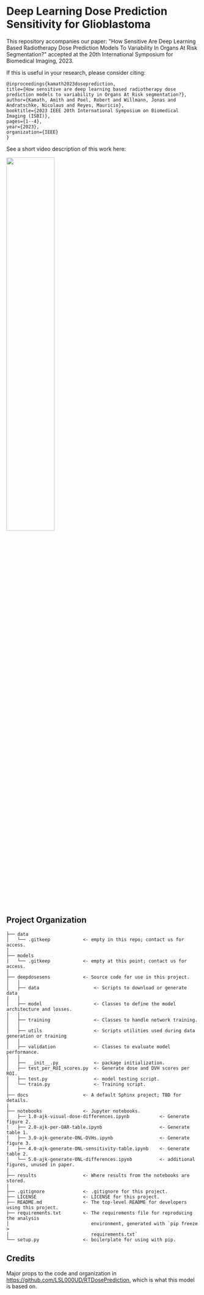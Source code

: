 Deep Learning Dose Prediction Sensitivity for Glioblastoma
==============================

This repository accompanies our paper: "How Sensitive Are Deep Learning Based Radiotherapy Dose Prediction Models To Variability In Organs At Risk Segmentation?" accepted at the 20th International Symposium for Biomedical Imaging, 2023. 

If this is useful in your research, please consider citing:

    @inproceedings{kamath2023doseprediction,
    title={How sensitive are deep learning based radiotherapy dose prediction models to variability in Organs At Risk segmentation?},
    author={Kamath, Amith and Poel, Robert and Willmann, Jonas and Andratschke, Nicolaus and Reyes, Mauricio},
    booktitle={2023 IEEE 20th International Symposium on Biomedical Imaging (ISBI)},
    pages={1--4},
    year={2023},
    organization={IEEE}
    }

See a short video description of this work here:

[<img src="https://i.ytimg.com/vi/Lz5-n4lA3QM/maxresdefault.jpg" width="50%">](https://youtu.be/Lz5-n4lA3QM "Sensitivity of Deep Learning dose Prediction models")

Project Organization
------------

    ├── data
    │   └── .gitkeep            <- empty in this repo; contact us for access.
    │
    ├── models                  
    |   └── .gitkeep            <- empty at this point; contact us for access.
    │
    ├── deepdosesens            <- Source code for use in this project.
    │   │
    │   ├── data                    <- Scripts to download or generate data
    │   │
    │   ├── model                   <- Classes to define the model architecture and losses.
    │   │
    │   ├── training                <- Classes to handle network training.
    │   │
    │   ├── utils                   <- Scripts utilities used during data generation or training
    │   │
    │   ├── validation              <- Classes to evaluate model performance.
    │   │
    │   ├── __init__.py             <- package initialization.
    │   ├── test_per_ROI_scores.py  <- Generate dose and DVH scores per ROI.
    │   ├── test.py                 <- model testing script.
    │   └── train.py                <- Training script.
    │
    ├── docs                    <- A default Sphinx project; TBD for details.
    |
    ├── notebooks               <- Jupyter notebooks. 
    │   ├── 1.0-ajk-visual-dose-differences.ipynb           <- Generate figure 2.
    │   ├── 2.0-ajk-per-OAR-table.ipynb                     <- Generate table 1.
    │   ├── 3.0-ajk-generate-ONL-DVHs.ipynb                 <- Generate figure 3.
    │   ├── 4.0-ajk-generate-ONL-sensitivity-table.ipynb    <- Generate table 2.
    │   └── 5.0-ajk-generate-ONL-differences.ipynb          <- additional figures, unused in paper.
    |
    ├── results                 <- Where results from the notebooks are stored.    
    |
    ├── .gitignore              <- .gitignore for this project.
    ├── LICENSE                 <- LICENSE for this project.
    ├── README.md               <- The top-level README for developers using this project.
    ├── requirements.txt        <- The requirements file for reproducing the analysis     
    │                              environment, generated with `pip freeze > 
    │                              requirements.txt`
    └── setup.py                <- boilerplate for using with pip.


Credits
------------
Major props to the code and organization in https://github.com/LSL000UD/RTDosePrediction, which is what this model is based on.

